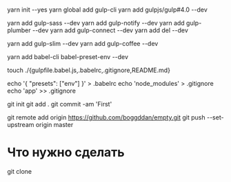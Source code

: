 ﻿#
yarn init --yes
yarn global add gulp-cli
yarn add gulpjs/gulp#4.0 --dev

yarn add gulp-sass --dev
yarn add gulp-notify --dev
yarn add gulp-plumber --dev
yarn add gulp-connect --dev
yarn add del --dev

yarn add gulp-slim --dev
yarn add gulp-coffee --dev

yarn add babel-cli babel-preset-env --dev

touch ./{gulpfile.babel.js,.babelrc,.gitignore,README.md}

echo '{ "presets": ["env"] }' > .babelrc
echo 'node_modules' > .gitignore
echo 'app' >> .gitignore

git init
git add .
git commit -am 'First'

git remote add origin https://github.com/boggddan/empty.git
git push --set-upstream origin master

# Что нужно сделать
git clone 